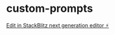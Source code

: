 # custom-prompts

[Edit in StackBlitz next generation editor ⚡️](https://stackblitz.com/~/github.com/godofprompt/custom-prompts)